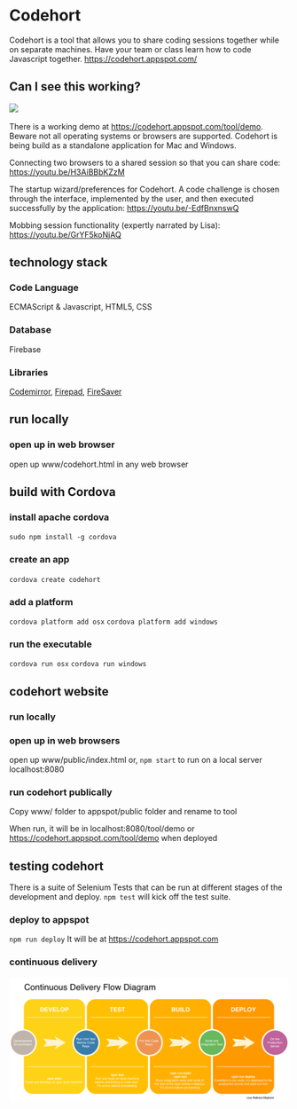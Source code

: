 # Codehort
Codehort is a tool that allows you to share coding sessions together while on separate machines.
Have your team or class learn how to code Javascript together. https://codehort.appspot.com/

## Can I see this working?

<a href="https://www.youtube.com/watch?v=Z65xTDCAFIw" target="_blank"><img src="https://img.youtube.com/vi/Z65xTDCAFIw/0.jpg"></a>


There is a working demo at https://codehort.appspot.com/tool/demo. Beware not all operating systems or browsers are supported. Codehort is being build as a standalone application for Mac and Windows.

Connecting two browsers to a shared session so that you can share code: https://youtu.be/H3AiBBbKZzM

The startup wizard/preferences for Codehort. A code challenge is chosen through the interface, implemented by the user, and then executed successfully by the application: https://youtu.be/-EdfBnxnswQ

Mobbing session functionality (expertly narrated by Lisa): https://youtu.be/GrYF5koNjAQ

## technology stack
### Code Language
ECMAScript & Javascript, HTML5, CSS

### Database
Firebase

### Libraries
<a href="https://codemirror.net/">Codemirror</a>, <a href="https://firepad.io/">Firepad</a>, <a href="https://github.com/eligrey/FileSaver.js/">FireSaver</a>

## run locally

### open up in web browser
open up www/codehort.html in any web browser

## build with Cordova

### install apache cordova
`sudo npm install -g cordova`

### create an app
`cordova create codehort`

### add a platform
`cordova platform add osx`
`cordova platform add windows`

### run the executable
`cordova run osx`
`cordova run windows`

## codehort website

### run locally

### open up in web browsers
open up www/public/index.html
or, `npm start` to run on a local server localhost:8080

### run codehort publically
Copy www/ folder to appspot/public folder and rename to tool

When run, it will be in localhost:8080/tool/demo or https://codehort.appspot.com/tool/demo when deployed

## testing codehort
There is a suite of Selenium Tests that can be run at different stages of the development and deploy.
`npm test` will kick off the test suite.

### deploy to appspot
`npm run deploy`
It will be at https://codehort.appspot.com

### continuous delivery
<img src="https://github.com/MissFacetious/codehort/blob/master/cdfd.png?raw=true">
